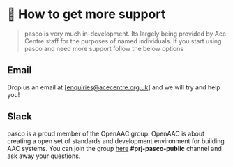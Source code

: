 # 🙋 ️How to get more support
 
> pasco is very much in-development. Its largely being provided by Ace Centre staff for the purposes of named individuals. If you start using pasco and need more support follow the below options

## Email 

Drop us an email at [enquiries@acecentre.org.uk] and we will try and help you!

## Slack

pasco is a proud member of the OpenAAC group. OpenAAC is about creating a open set of standards and development environment for building AAC systems. You can join the group [here](https://join.slack.com/t/openaac/shared_invite/enQtNTQwNDgwODYyNjU5LTAwODNmZjM4ZmJmOTJkYTY2MWZkNjc0MDQ0NTcwMTRmMzY0MWI3OWJiNGYwZGIzMzc2YTk2N2FiY2JlYTI5Njc) **#prj-pasco-public** channel and ask away your questions. 


